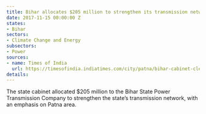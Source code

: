 ```yaml
---
title: Bihar allocates $205 million to strengthen its transmission network
date: 2017-11-15 00:00:00 Z
states:
- Bihar
sectors:
- Climate Change and Energy
subsectors:
- Power
sources:
- name: Times of India
  url: https://timesofindia.indiatimes.com/city/patna/bihar-cabinet-clears-rs-1100-crore-for-power-distribution-network/articleshow/61551224.cms
details: 
---
```


The state cabinet allocated $205 million to the Bihar State Power Transmission Company to strengthen the state’s transmission network, with an emphasis on Patna area. 
